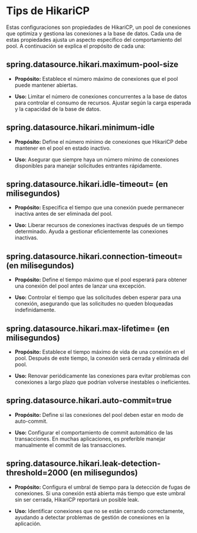 # Tips de HikariCP

Estas configuraciones son propiedades de HikariCP, un pool de conexiones que optimiza y gestiona las conexiones a la base de datos. Cada una de estas propiedades ajusta un aspecto específico del comportamiento del pool. A continuación se explica el propósito de cada una:

## **spring.datasource.hikari.maximum-pool-size**

- **Propósito:** Establece el número máximo de conexiones que el pool puede mantener abiertas.

- **Uso:** Limitar el número de conexiones concurrentes a la base de datos para controlar el consumo de recursos. Ajustar según la carga esperada y la capacidad de la base de datos.

## **spring.datasource.hikari.minimum-idle**

- **Propósito:** Define el número mínimo de conexiones que HikariCP debe mantener en el pool en estado inactivo.

- **Uso:** Asegurar que siempre haya un número mínimo de conexiones disponibles para manejar solicitudes entrantes rápidamente.

## spring.datasource.hikari.idle-timeout= (en milisegundos)

- **Propósito:** Especifica el tiempo que una conexión puede permanecer inactiva antes de ser eliminada del pool.

- **Uso:** Liberar recursos de conexiones inactivas después de un tiempo determinado. Ayuda a gestionar eficientemente las conexiones inactivas.

## spring.datasource.hikari.connection-timeout= (en milisegundos)

- **Propósito:** Define el tiempo máximo que el pool esperará para obtener una conexión del pool antes de lanzar una excepción.
  
- **Uso:** Controlar el tiempo que las solicitudes deben esperar para una conexión, asegurando que las solicitudes no queden bloqueadas indefinidamente.

## spring.datasource.hikari.max-lifetime= (en milisegundos)

- **Propósito:** Establece el tiempo máximo de vida de una conexión en el pool. Después de este tiempo, la conexión será cerrada y eliminada del pool.

- **Uso:** Renovar periódicamente las conexiones para evitar problemas con conexiones a largo plazo que podrían volverse inestables o ineficientes.

## spring.datasource.hikari.auto-commit=true

- **Propósito:** Define si las conexiones del pool deben estar en modo de auto-commit.

- **Uso:** Configurar el comportamiento de commit automático de las transacciones. En muchas aplicaciones, es preferible manejar manualmente el commit de las transacciones.

## spring.datasource.hikari.leak-detection-threshold=2000 (en milisegundos)

- **Propósito:** Configura el umbral de tiempo para la detección de fugas de conexiones. Si una conexión está abierta más tiempo que este umbral sin ser cerrada, HikariCP reportará un posible leak.

- **Uso:** Identificar conexiones que no se están cerrando correctamente, ayudando a detectar problemas de gestión de conexiones en la aplicación.
